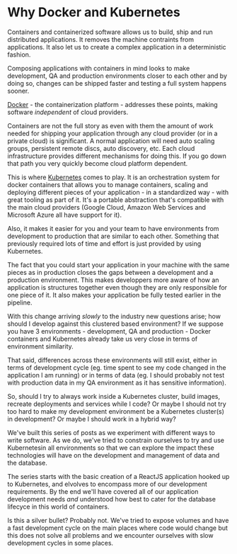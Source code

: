 # Why Docker and Kubernetes

Containers and containerized software allows us to build, ship and run distributed applications. It removes the machine contraints from applications. It also let us to create a complex application in a deterministic fashion.

Composing applications with containers in mind looks to make development, QA and production environments closer to each other and by doing so, changes can be shipped faster and testing a full system happens sooner.

[Docker](https://www.docker.com/what-docker) - the containerization platform - addresses these points, making software _independent_ of cloud providers.

Containers are not the full story as even with them the amount of work needed for shipping your application through any cloud provider (or in a private cloud) is significant. A normal application will need auto scaling groups, persistent remote discs, auto discovery, etc. Each cloud infrastructure provides different mechanisms for doing this. If you go down that path you very quickly become cloud platform dependent.

This is where [Kubernetes](https://kubernetes.io/) comes to play. It is an orchestration system for docker containers that allows you to manage containers, scaling and deploying different pieces of your application - in a standardized way - with great tooling as part of it. It's a portable abstraction that's compatible with the main cloud providers (Google Cloud, Amazon Web Services and Microsoft Azure all have support for it).

Also, it makes it easier for you and your team to have environments from development to production that are similar to each other. Something that previously required lots of time and effort is just provided by using Kubernetes.

The fact that you could start your application in your machine with the same pieces as in production closes the gaps between a development and a production environment. This makes developpers more aware of how an application is structures together even though they are only responsible for one piece of it. It also makes your application be fully tested earlier in the pipeline.

With this change arriving _slowly_ to the industry new questions arise; how should I develop against this clustered based environment? If we suppose you have 3 environments - development, QA and production - Docker containers and Kubernetes already take us very close in terms of environment similarity.

That said, differences across these environments will still exist, either in terms of development cycle (eg. time spent to see my code changed in the application I am running) or in terms of data (eg. I should probably not test with production data in my QA environment as it has sensitive information).

So, should I try to always work inside a Kubernetes cluster, build images, recreate deployments and services while I code? Or maybe I should not try too hard to make my development environment be a Kubernetes cluster(s) in development? Or maybe I should work in a hybrid way?

We've built this series of posts as we experiment with different ways to write software. As we do, we've tried to constrain ourselves to try and use Kubernetesin all environments so that we can explore the impact these technologies will have on the development and management of data and the database.

The series starts with the basic creation of a ReactJS application hooked up to Kubernetes, and elvolves to encompass more of our development requirements. By the end we'll have covered all of our application development needs _and_ understood how best to cater for the database lifecyce in this world of containers.

Is this a silver bullet? Probably not. We've tried to expose volumes and have a fast development cycle on the main places where code would change but this does not solve all problems and we encounter ourselves with slow development cycles in some places.
